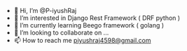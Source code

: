 - 👋 Hi, I’m @P-iyushRaj
- 👀 I’m interested in Django Rest Framework ( DRF python )
- 🌱 I’m currently learning Beego framework ( golang )
- 💞️ I’m looking to collaborate on ...
- 📫 How to reach me piyushraj4598@gmail.com

<!---
P-iyushRaj/P-iyushRaj is a ✨ special ✨ repository because its `README.md` (this file) appears on your GitHub profile.
You can click the Preview link to take a look at your changes.
--->

